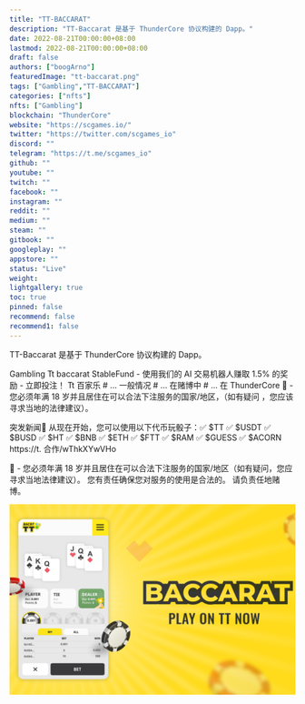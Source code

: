 ```yaml
---
title: "TT-BACCARAT"
description: "TT-Baccarat 是基于 ThunderCore 协议构建的 Dapp。"
date: 2022-08-21T00:00:00+08:00
lastmod: 2022-08-21T00:00:00+08:00
draft: false
authors: ["boogArno"]
featuredImage: "tt-baccarat.png"
tags: ["Gambling","TT-BACCARAT"]
categories: ["nfts"]
nfts: ["Gambling"]
blockchain: "ThunderCore"
website: "https://scgames.io/"
twitter: "https://twitter.com/scgames_io"
discord: ""
telegram: "https://t.me/scgames_io"
github: ""
youtube: ""
twitch: ""
facebook: ""
instagram: ""
reddit: ""
medium: ""
steam: ""
gitbook: ""
googleplay: ""
appstore: ""
status: "Live"
weight: 
lightgallery: true
toc: true
pinned: false
recommend: false
recommend1: false
---
```

TT-Baccarat 是基于 ThunderCore 协议构建的 Dapp。

Gambling Tt baccarat StableFund - 使用我们的 AI 交易机器人赚取 1.5% 的奖励 - 立即投注！ Tt 百家乐 # ... 一般情况 # ... 在赌博中 # ... 在 ThunderCore 🔞 - 您必须年满 18 岁并且居住在可以合法下注服务的国家/地区，（如有疑问 ，您应该寻求当地的法律建议）。

突发新闻🚨 从现在开始，您可以使用以下代币玩骰子：✅ $TT ✅ $USDT ✅ $BUSD ✅ $HT ✅ $BNB ✅ $ETH ✅ $FTT ✅ $RAM ✅ $GUESS ✅ $ACORN https://t. 合作/wThkXYwVHo

🔞 - 您必须年满 18 岁并且居住在可以合法下注服务的国家/地区（如有疑问，您应寻求当地法律建议）。 您有责任确保您对服务的使用是合法的。 请负责任地赌博。

![ttbaccarat-dapp-gambling-thundercore-image1_19455c9f4972fd99e4e90bc5347c7df9](ttbaccarat-dapp-gambling-thundercore-image1_19455c9f4972fd99e4e90bc5347c7df9.png)